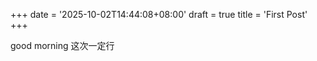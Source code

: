 +++
date = '2025-10-02T14:44:08+08:00'
draft = true
title = 'First Post'
+++



good morning 这次一定行

